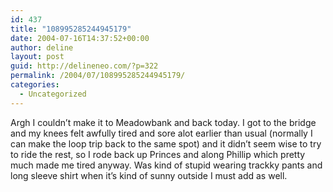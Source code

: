 ```yaml
---
id: 437
title: "108995285244945179"
date: 2004-07-16T14:37:52+00:00
author: deline
layout: post
guid: http://delineneo.com/?p=322
permalink: /2004/07/108995285244945179/
categories:
  - Uncategorized
---
```

Argh I couldn&#8217;t make it to Meadowbank and back today. I got to the bridge and my knees felt awfully tired and sore alot earlier than usual (normally I can make the loop trip back to the same spot) and it didn&#8217;t seem wise to try to ride the rest, so I rode back up Princes and along Phillip which pretty much made me tired anyway. Was kind of stupid wearing trackky pants and long sleeve shirt when it&#8217;s kind of sunny outside I must add as well.